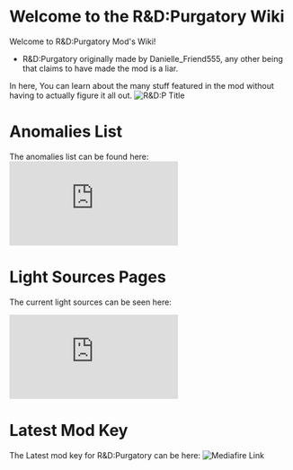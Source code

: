 # Welcome to the R&D:Purgatory Wiki
Welcome to R&D:Purgatory Mod's Wiki!
- R&D:Purgatory originally made by Danielle_Friend555, any other being that claims to have made the mod is a liar.

In here, You can learn about the many stuff featured in the mod without having to actually figure it all out.
![R&D:P Title](https://github.com/DawdleInTime/RND-Purgatory-Mod-Wiki/assets/168727225/c9291aee-3dea-4ead-a0b6-f01ffdb7c5ff)

# Anomalies List
The anomalies list can be found here: ![Anomalies List Link](https://github.com/DawdleInTime/RND-Purgatory-Mod-Wiki/blob/main/anomalies.md)

# Light Sources Pages
The current light sources can be seen here:

![Lunarlight](https://github.com/DawdleInTime/RND-Purgatory-Mod-Wiki/blob/main/lunarlight.md)

# Latest Mod Key
The Latest mod key for R&D:Purgatory can be here:
![Mediafire Link](https://www.mediafire.com/file/x4h1t9eofuk9rj5/R%2526D_Purgatory_Mod_V107.txt/file)

